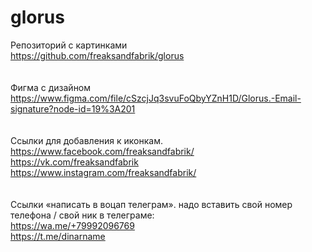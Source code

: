 # glorus
Репозиторий с картинками <br>
https://github.com/freaksandfabrik/glorus <br>
<br>
<br>
Фигма с дизайном<br>
https://www.figma.com/file/cSzcjJq3svuFoQbyYZnH1D/Glorus.-Email-signature?node-id=19%3A201<br>
<br>
<br>
Ссылки для добавления к иконкам.<br>
https://www.facebook.com/freaksandfabrik/ <br>
https://vk.com/freaksandfabrik <br>
https://www.instagram.com/freaksandfabrik/<br>
<br>
<br>
Ссылки «написать в воцап телеграм». надо вставить свой номер телефона / свой ник в телеграме:<br>
https://wa.me/+79992096769 <br>
https://t.me/dinarname <br>
